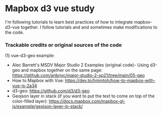 # Mapbox d3 vue study
I'm following tutorials to learn best practices of how to integrate mapbox-d3-vue together.
I follow tutorials and and sometimes make modifications to the code.

### Trackable credits or original sources of the code
(1) vue-d3-geo example: 
- Alec Barrett's MSDV Major Studio 2 Examples (original code)- Using d3-geo and mapbox together on the same page: https://github.com/anbnyc/major-studio-2-sp21/tree/main/05-geo 
- How to Mapbox with Vue: https://dev.to/hmintoh/how-to-mapbox-with-vue-js-2a34 
- d3-geo: https://github.com/d3/d3-geo 
- Geojson layer in stack (if you want to put the text to come on top of the color-filled layer): https://docs.mapbox.com/mapbox-gl-js/example/geojson-layer-in-stack/



